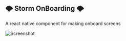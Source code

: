 ## 🌩️ Storm OnBoarding 🌩️

A react native component for making onboard screens

![Screenshot](https://raw.githubusercontent.com/thunder-js/thunder-onboarding/master/screenshots/img1.png)
